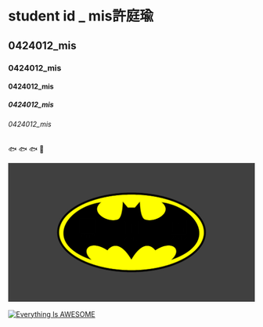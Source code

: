 # student id _ mis許庭瑜
## 0424012_mis
### 0424012_mis
#### 0424012_mis
##### 0424012_mis
###### 0424012_mis

:fish: :fish: :fish:
:date:

![Batman](batman.png "BatMan")

[![Everything Is AWESOME](https://img.youtube.com/vi/tdFBZTLdt3g/0.jpg)](https://www.youtube.com/watch?v=tdFBZTLdt3g "Everything Is AWESOME")
